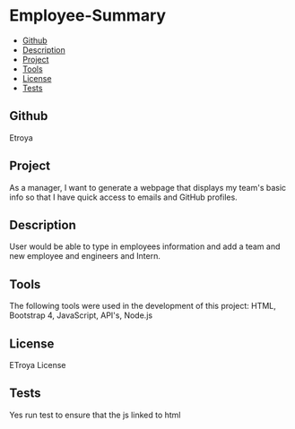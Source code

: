 # Employee-Summary

  * [Github](#username)
  * [Description](#Description)
  * [Project](#project)
  * [Tools](#tools)
  * [License](#license)
  * [Tests](#tests)
  
  
  ## Github
  Etroya

  ## Project

  As a manager, I want to generate a webpage that displays my team's basic info so that I have quick access to emails and GitHub profiles.

  ## Description
  
  User would be able to type in employees information and add a team and new employee and engineers and Intern.
  
  
  ## Tools

  The following tools were used in the development of this project:
   HTML, Bootstrap 4, JavaScript, API's, Node.js

  ## License

  ETroya License

  
  ## Tests

  Yes run test to ensure that the js linked to html



  